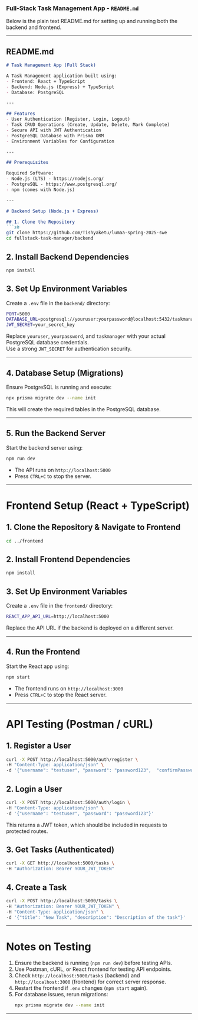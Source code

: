 ### Full-Stack Task Management App - `README.md`
Below is the plain text README.md for setting up and running both the backend and frontend.

---

## README.md
```md
# Task Management App (Full Stack)

A Task Management application built using:
- Frontend: React + TypeScript
- Backend: Node.js (Express) + TypeScript
- Database: PostgreSQL

---

## Features
- User Authentication (Register, Login, Logout)
- Task CRUD Operations (Create, Update, Delete, Mark Complete)
- Secure API with JWT Authentication
- PostgreSQL Database with Prisma ORM
- Environment Variables for Configuration

---

## Prerequisites

Required Software:
- Node.js (LTS) - https://nodejs.org/
- PostgreSQL - https://www.postgresql.org/
- npm (comes with Node.js)

---

# Backend Setup (Node.js + Express)

## 1. Clone the Repository
```sh
git clone https://github.com/Tishyaketu/lumaa-spring-2025-swe
cd fullstack-task-manager/backend
```

## 2. Install Backend Dependencies
```sh
npm install
```

## 3. Set Up Environment Variables
Create a `.env` file in the `backend/` directory:
```sh
PORT=5000
DATABASE_URL=postgresql://youruser:yourpassword@localhost:5432/taskmanager
JWT_SECRET=your_secret_key
```
Replace `youruser`, `yourpassword`, and `taskmanager` with your actual PostgreSQL database credentials.  
Use a strong `JWT_SECRET` for authentication security.

---

## 4. Database Setup (Migrations)
Ensure PostgreSQL is running and execute:
```sh
npx prisma migrate dev --name init
```
This will create the required tables in the PostgreSQL database.

---

## 5. Run the Backend Server
Start the backend server using:
```sh
npm run dev
```
- The API runs on `http://localhost:5000`
- Press `CTRL+C` to stop the server.

---

# Frontend Setup (React + TypeScript)

## 1. Clone the Repository & Navigate to Frontend
```sh
cd ../frontend
```

## 2. Install Frontend Dependencies
```sh
npm install
```

## 3. Set Up Environment Variables
Create a `.env` file in the `frontend/` directory:
```sh
REACT_APP_API_URL=http://localhost:5000
```
Replace the API URL if the backend is deployed on a different server.

---

## 4. Run the Frontend
Start the React app using:
```sh
npm start
```
- The frontend runs on `http://localhost:3000`
- Press `CTRL+C` to stop the React server.

---

# API Testing (Postman / cURL)

## 1. Register a User
```sh
curl -X POST http://localhost:5000/auth/register \
-H "Content-Type: application/json" \
-d '{"username": "testuser", "password": "password123",  "confirmPassword": "password123"}'
```

## 2. Login a User
```sh
curl -X POST http://localhost:5000/auth/login \
-H "Content-Type: application/json" \
-d '{"username": "testuser", "password": "password123"}'
```
This returns a JWT token, which should be included in requests to protected routes.

## 3. Get Tasks (Authenticated)
```sh
curl -X GET http://localhost:5000/tasks \
-H "Authorization: Bearer YOUR_JWT_TOKEN"
```

## 4. Create a Task
```sh
curl -X POST http://localhost:5000/tasks \
-H "Authorization: Bearer YOUR_JWT_TOKEN" \
-H "Content-Type: application/json" \
-d '{"title": "New Task", "description": "Description of the task"}'
```

---

# Notes on Testing
1. Ensure the backend is running (`npm run dev`) before testing APIs.
2. Use Postman, cURL, or React frontend for testing API endpoints.
3. Check `http://localhost:5000/tasks` (backend) and `http://localhost:3000` (frontend) for correct server response.
4. Restart the frontend if `.env` changes (`npm start` again).
5. For database issues, rerun migrations:
   ```sh
   npx prisma migrate dev --name init
   ```

---

